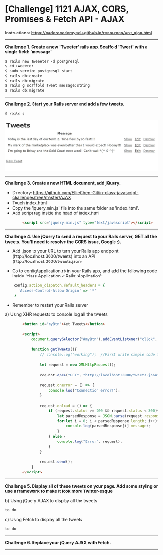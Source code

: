 # [Challenge] 1121 AJAX, CORS, Promises & Fetch API - AJAX
Instructions: https://coderacademyedu.github.io/resources/unit_ajax.html

---

__Challenge 1.	Create a new 'Tweeter' rails app. Scaffold 'Tweet' with a single field: 'message'__
```
$ rails new Tweeeter -d postgresql
$ cd Tweeeter
$ sudo service postgresql start 
$ rails db:create
$ rails db:migrate 
$ rails g scaffold Tweet message:string 
$ rails db:migrate
```
---
__Challenge 2.	Start your Rails server and add a few tweets.__
```
$ rails s
```

![Tweets](./docs/tweets.JPG)

---

__Challenge 3.	Create a new HTML document, add jQuery.__
- Directory: https://github.com/EllieChen-Git/in-class-javascript-challenges/tree/master/AJAX
- Touch index.html
- Copy the 'jquery.min.js' file into the same folder as 'index.html'.
- Add script tag inside the head of index.html
```html
        <script src="jquery.min.js" type="text/javascript"></script>
```
---
__Challenge 4.	Use jQuery to send a request to your Rails server, GET all the tweets. You'll need to resolve the CORS issue, Google :).__

- Add .json to your URL to turn your Rails app endpoint (http://localhost:3000/tweets) into an API (http://localhost:3000/tweets.json)

- Go to config\application.rb in your Rails app, and add the following code inside 'class Application < Rails::Application':
```ruby
    config.action_dispatch.default_headers = {
      'Access-Control-Allow-Origin' => '*'
    }
```
- Remember to restart your Rails server

a) Using XHR requests to console.log all the tweets

```html
        <button id="myBtn">Get Tweets</button>

        <script>
            document.querySelector("#myBtn").addEventListener("click", getTweets);

            function getTweets(){
                // console.log("working");  //First write simple code to test if everything's working

                let request = new XMLHttpRequest();

                request.open("GET", "http://localhost:3000/tweets.json", true); // True: asynchronous

                request.onerror = () => {
                    console.log("Connection error!");
                }

                request.onload = () => {
                    if (request.status >= 200 && request.status < 300){
                        let parsedResponse = JSON.parse(request.responseText);
                        for(let i = 0; i < parsedResponse.length; i++){
                            console.log(parsedResponse[i].message);
                        }
                    } else {
                        console.log("Error", request);
                    }
                }
                
                request.send();
            }
        </script>
```
---
__Challenge 5.	Display all of these tweets on your page. Add some styling or use a framework to make it look more Twitter-esque__

b) Using jQuery AJAX to display all the tweets

```html
to do
```

c) Using Fetch to display all the tweets

```html
to do
```
---
__Challenge 6.	Replace your jQuery AJAX with Fetch.__

---
